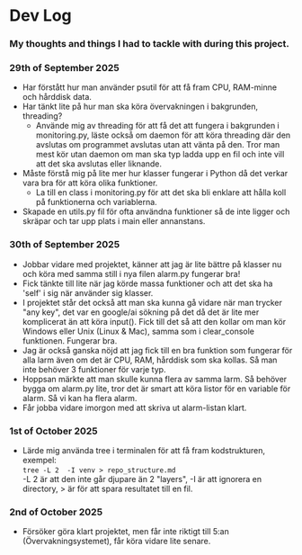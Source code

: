 # Dev Log
### My thoughts and things I had to tackle with during this project. 
### 29th of September 2025
- Har förstått hur man använder psutil för att få fram CPU, RAM-minne och hårddisk data. 
- Har tänkt lite på hur man ska köra övervakningen i bakgrunden, threading?
    - Använde mig av threading för att få det att fungera i bakgrunden i monitoring.py, läste också om daemon för att köra threading där den avslutas om programmet avslutas utan att vänta på den. Tror man mest kör utan daemon om man ska typ ladda upp en fil och inte vill att det ska avslutas eller liknande. 
- Måste förstå mig på lite mer hur klasser fungerar i Python då det verkar vara bra för att köra olika funktioner.
    - La till en class i monitoring.py för att det ska bli enklare att hålla koll på funktionerna och variablerna. 
- Skapade en utils.py fil för ofta användna funktioner så de inte ligger och skräpar och tar upp plats i main eller annanstans. 

### 30th of September 2025
- Jobbar vidare med projektet, känner att jag är lite bättre på klasser nu och köra med samma still i nya filen alarm.py fungerar bra!
- Fick tänkte till lite när jag körde massa funktioner och att det ska ha 'self' i sig när använder sig klasser. 
- I projektet står det också att man ska kunna gå vidare när man trycker "any key", det var en google/ai sökning på det då det är lite mer komplicerat än att köra input(). Fick till det så att den kollar om man kör Windows eller Unix (Linux & Mac), samma som i clear_console funktionen. Fungerar bra. 
- Jag är också ganska nöjd att jag fick till en bra funktion som fungerar för alla larm även om det är CPU, RAM, hårddisk som ska kollas. Så man inte behöver 3 funktioner för varje typ.
- Hoppsan märkte att man skulle kunna flera av samma larm. Så behöver bygga om alarm.py lite, tror det är smart att köra listor för en variable för alarm. Så vi kan ha flera alarm.
- Får jobba vidare imorgon med att skriva ut alarm-listan klart. 

### 1st of October 2025
- Lärde mig använda tree i terminalen för att få fram kodstrukturen, exempel: <br>
```tree -L 2  -I venv > repo_structure.md``` <br>
-L 2 är att den inte går djupare än 2 "layers", -I är att ignorera en directory, > är för att spara resultatet till en fil. 

### 2nd of October 2025
- Försöker göra klart projektet, men får inte riktigt till 5:an (Övervakningsystemet), får köra vidare lite senare. 